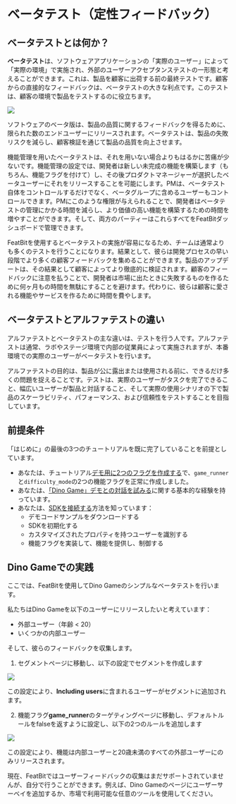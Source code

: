 # ベータテスト（定性フィードバック）

## **ベータテストとは何か？**

**ベータテスト**は、ソフトウェアアプリケーションの「実際のユーザー」によって「実際の環境」で実施され、外部のユーザーアクセプタンステストの一形態と考えることができます。これは、製品を顧客に出荷する前の最終テストです。顧客からの直接的なフィードバックは、ベータテストの大きな利点です。このテストは、顧客の環境で製品をテストするのに役立ちます。

![](../../getting-started/assets/beta-testing/001.webp)

ソフトウェアのベータ版は、製品の品質に関するフィードバックを得るために、限られた数のエンドユーザーにリリースされます。ベータテストは、製品の失敗リスクを減らし、顧客検証を通じて製品の品質を向上させます。

機能管理を用いたベータテストは、それを用いない場合よりもはるかに苦痛が少ないです。機能管理の設定では、開発者は新しい未完成の機能を構築します（もちろん、機能フラグを付けて）し、その後プロダクトマネージャーが選択したベータユーザーにそれをリリースすることを可能にします。PMは、ベータテスト自体をコントロールするだけでなく、ベータグループに含めるユーザーもコントロールできます。PMにこのような権限が与えられることで、開発者はベータテストの管理にかかる時間を減らし、より価値の高い機能を構築するための時間を増やすことができます。そして、両方のパーティーはこれらすべてをFeatBitダッシュボードで管理できます。

FeatBitを使用するとベータテストの実施が容易になるため、チームは通常よりも多くのテストを行うことになります。結果として、彼らは開発プロセスの早い段階でより多くの顧客フィードバックを集めることができます。製品のアップデートは、その結果として顧客によってより徹底的に検証されます。顧客のフィードバックに注意を払うことで、開発者は市場に出たときに失敗するものを作るために何ヶ月もの時間を無駄にすることを避けます。代わりに、彼らは顧客に愛される機能やサービスを作るために時間を費やします。

## ベータテストとアルファテストの違い

アルファテストとベータテストの主な違いは、テストを行う人です。アルファテストは通常、ラボやステージ環境で内部の従業員によって実施されますが、本番環境での実際のユーザーがベータテストを行います。

アルファテストの目的は、製品が公に露出または使用される前に、できるだけ多くの問題を捉えることです。テストは、実際のユーザーがタスクを完了できること、幅広いユーザーが製品と対話すること、そして実際の使用シナリオの下で製品のスケーラビリティ、パフォーマンス、および信頼性をテストすることを目指しています。

## 前提条件

「はじめに」の最後の3つのチュートリアルを既に完了していることを前提としています。

* あなたは、チュートリアル[デモ用に2つのフラグを作成する](../create-two-feature-flags.md)で、`game_runner`と`difficulty_mode`の2つの機能フラグを正常に作成しました。
* あなたは、[「Dino Game」デモとの対話を試みる](../try-interacting-with-the-demo.md)に関する基本的な経験を持っています。
* あなたは、[SDKを接続する](../connect-an-sdk/)方法を知っています：
  * デモコードサンプルをダウンロードする
  * SDKを初期化する
  * カスタマイズされたプロパティを持つユーザーを識別する
  * 機能フラグを実装して、機能を提供し、制御する

## Dino Gameでの実践

ここでは、FeatBitを使用してDino Gameのシンプルなベータテストを行います。

私たちはDino Gameを以下のユーザーにリリースしたいと考えています：

* 外部ユーザー（年齢 < 20）
* いくつかの内部ユーザー

そして、彼らのフィードバックを収集します。

1. セグメントページに移動し、以下の設定でセグメントを作成します

![](../../getting-started/assets/beta-testing/002.webp)

この設定により、**Including users**に含まれるユーザーがセグメントに追加されます。

2. 機能フラグ**game_runner**のターゲティングページに移動し、デフォルトルールをfalseを返すように設定し、以下の2つのルールを追加します

![](../../getting-started/assets/beta-testing/003.webp)

この設定により、機能は内部ユーザーと20歳未満のすべての外部ユーザーにのみリリースされます。

現在、FeatBitではユーザーフィードバックの収集はまだサポートされていませんが、自分で行うことができます。例えば、Dino Gameのページにユーザーサーベイを追加するか、市場で利用可能な任意のツールを使用してください。
